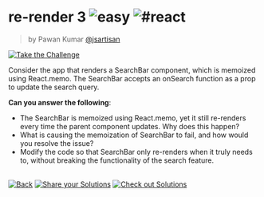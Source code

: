 <!--info-header-start--><h1>re-render 3 <img src="https://img.shields.io/badge/-easy-7aad0c" alt="easy"/> <img src="https://img.shields.io/badge/-%23react-999" alt="#react"/></h1><blockquote><p>by Pawan Kumar <a href="https://github.com/jsartisan" target="_blank">@jsartisan</a></p></blockquote><p><a href="https://frontend-challenges.com/challenges/174-re-render-3" target="_blank"><img src="https://img.shields.io/badge/-Take%20the%20Challenge-0d99ff?logo=javascript&logoColor=white" alt="Take the Challenge"/></a> </p><!--info-header-end-->

Consider the app that renders a SearchBar component, which is memoized using React.memo. The SearchBar accepts an onSearch function as a prop to update the search query.

**Can you answer the following**:

- The SearchBar is memoized using React.memo, yet it still re-renders every time the parent component updates. Why does this happen?
- What is causing the memoization of SearchBar to fail, and how would you resolve the issue?
- Modify the code so that SearchBar only re-renders when it truly needs to, without breaking the functionality of the search feature.

<!--info-footer-start--><br><a href="../../README.md" target="_blank"><img src="https://img.shields.io/badge/-Back-grey" alt="Back"/></a> <a href="https://github.com/jsartisan/frontend-challenges/issues/new?template=answer.md&labels=answer,174,undefined&title=174%20-%20re-render%203%20-%20undefined&body=" target="_blank"><img src="https://img.shields.io/badge/-Share%20your%20Solutions-teal" alt="Share your Solutions"/></a> <a href="https://github.com/jsartisan/frontend-challenges/issues?q=label%3A174+label%3Aanswer+sort%3Areactions-%2B1-desc" target="_blank"><img src="https://img.shields.io/badge/-Check%20out%20Solutions-de5a77?logo=awesome-lists&logoColor=white" alt="Check out Solutions"/></a> <!--info-footer-end-->
